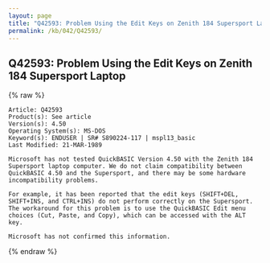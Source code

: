 ```yaml
---
layout: page
title: "Q42593: Problem Using the Edit Keys on Zenith 184 Supersport Laptop"
permalink: /kb/042/Q42593/
---
```


## Q42593: Problem Using the Edit Keys on Zenith 184 Supersport Laptop

{% raw %}

	Article: Q42593
	Product(s): See article
	Version(s): 4.50
	Operating System(s): MS-DOS
	Keyword(s): ENDUSER | SR# S890224-117 | mspl13_basic
	Last Modified: 21-MAR-1989
	
	Microsoft has not tested QuickBASIC Version 4.50 with the Zenith 184
	Supersport laptop computer. We do not claim compatibility between
	QuickBASIC 4.50 and the Supersport, and there may be some hardware
	incompatibility problems.
	
	For example, it has been reported that the edit keys (SHIFT+DEL,
	SHIFT+INS, and CTRL+INS) do not perform correctly on the Supersport.
	The workaround for this problem is to use the QuickBASIC Edit menu
	choices (Cut, Paste, and Copy), which can be accessed with the ALT
	key.
	
	Microsoft has not confirmed this information.

{% endraw %}
